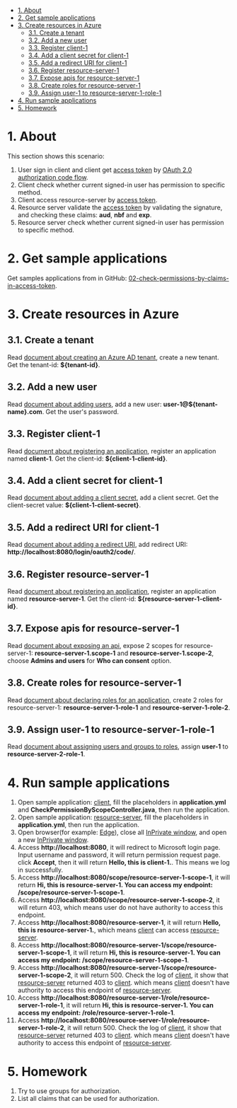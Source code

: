 - [1. About](#1-about)
- [2. Get sample applications](#2-get-sample-applications)
- [3. Create resources in Azure](#3-create-resources-in-azure)
    * [3.1. Create a tenant](#31-create-a-tenant)
    * [3.2. Add a new user](#32-add-a-new-user)
    * [3.3. Register client-1](#33-register-client-1)
    * [3.4. Add a client secret for client-1](#34-add-a-client-secret-for-client-1)
    * [3.5. Add a redirect URI for client-1](#35-add-a-redirect-uri-for-client-1)
    * [3.6. Register resource-server-1](#36-register-resource-server-1)
    * [3.7. Expose apis for resource-server-1](#37-expose-apis-for-resource-server-1)
    * [3.8. Create roles for resource-server-1](#38-create-roles-for-resource-server-1)
    * [3.9. Assign user-1 to resource-server-1-role-1](#39-assign-user-1-to-resource-server-1-role-1)
- [4. Run sample applications](#4-run-sample-applications)
- [5. Homework](#5-homework)







# 1. About

This section shows this scenario:
1. User sign in client and client get [access token] by [OAuth 2.0 authorization code flow].
2. Client check whether current signed-in user has permission to specific method.
3. Client access resource-server by [access token].
4. Resource server validate the [access token] by validating the signature, and checking these claims: **aud**, **nbf** and **exp**.
5. Resource server check whether current signed-in user has permission to specific method.

# 2. Get sample applications
Get samples applications from in GitHub: [02-check-permissions-by-claims-in-access-token].

# 3. Create resources in Azure

## 3.1. Create a tenant
Read [document about creating an Azure AD tenant], create a new tenant. Get the tenant-id: **${tenant-id}**.

## 3.2. Add a new user
Read [document about adding users], add a new user: **user-1@${tenant-name}.com**. Get the user's password.

## 3.3. Register client-1
Read [document about registering an application], register an application named **client-1**. Get the client-id: **${client-1-client-id}**.

## 3.4. Add a client secret for client-1
Read [document about adding a client secret], add a client secret. Get the client-secret value: **${client-1-client-secret}**.

## 3.5. Add a redirect URI for client-1
Read [document about adding a redirect URI], add redirect URI: **http://localhost:8080/login/oauth2/code/**.

## 3.6. Register resource-server-1
Read [document about registering an application], register an application named **resource-server-1**. Get the client-id: **${resource-server-1-client-id}**.

## 3.7. Expose apis for resource-server-1
Read [document about exposing an api], expose 2 scopes for resource-server-1: **resource-server-1.scope-1** and **resource-server-1.scope-2**, choose **Admins and users** for **Who can consent** option.

## 3.8. Create roles for resource-server-1
Read [document about declaring roles for an application], create 2 roles for resource-server-1: **resource-server-1-role-1** and **resource-server-1-role-2**.

## 3.9. Assign user-1 to resource-server-1-role-1
Read [document about assigning users and groups to roles], assign **user-1** to **resource-server-2-role-1**.

# 4. Run sample applications
1. Open sample application: [client], fill the placeholders in **application.yml** and **CheckPermissionByScopeController.java**, then run the application.
2. Open sample application: [resource-server], fill the placeholders in **application.yml**, then run the application.
3. Open browser(for example: [Edge]), close all [InPrivate window], and open a new [InPrivate window].
4. Access **http://localhost:8080**, it will redirect to Microsoft login page. Input username and password, it will return permission request page. click **Accept**, then it will return **Hello, this is client-1.**. This means we log in successfully.
5. Access **http://localhost:8080/scope/resource-server-1-scope-1**, it will return **Hi, this is resource-server-1. You can access my endpoint: /scope/resource-server-1-scope-1**.
6. Access **http://localhost:8080/scope/resource-server-1-scope-2**, it will return 403, which means user do not have authority to access this endpoint.
7. Access **http://localhost:8080/resource-server-1**, it will return **Hello, this is resource-server-1.**, which means [client] can access [resource-server].
8. Access **http://localhost:8080/resource-server-1/scope/resource-server-1-scope-1**, it will return **Hi, this is resource-server-1. You can access my endpoint: /scope/resource-server-1-scope-1**.
9. Access **http://localhost:8080/resource-server-1/scope/resource-server-1-scope-2**, it will return 500. Check the log of [client], it show that [resource-server] returned 403 to [client]. which means [client] doesn't have authority to access this endpoint of [resource-server].
10. Access **http://localhost:8080/resource-server-1/role/resource-server-1-role-1**, it will return **Hi, this is resource-server-1. You can access my endpoint: /role/resource-server-1-role-1**.
11. Access **http://localhost:8080/resource-server-1/role/resource-server-1-role-2**, it will return 500. Check the log of [client], it show that [resource-server] returned 403 to [client]. which means [client] doesn't have authority to access this endpoint of [resource-server].

# 5. Homework
1. Try to use groups for authorization.
2. List all claims that can be used for authorization.




[Azure Active Directory]: https://azure.microsoft.com/services/active-directory/
[OAuth2]: https://oauth.net/2/
[Spring Security]: https://spring.io/projects/spring-security
[OAuth 2.0 authorization code flow]: https://docs.microsoft.com/azure/active-directory/develop/v2-oauth2-auth-code-flow
[access token]: https://docs.microsoft.com/azure/active-directory/develop/access-tokens
[02-check-permissions-by-claims-in-access-token]: ../../../servlet/oauth2/02-check-permissions-by-claims-in-access-token
[document about creating an Azure AD tenant]: https://docs.microsoft.com/azure/active-directory/develop/quickstart-create-new-tenant#create-a-new-azure-ad-tenant
[document about registering an application]: https://docs.microsoft.com/azure/active-directory/develop/quickstart-register-app
[document about adding users]: https://docs.microsoft.com/azure/active-directory/fundamentals/add-users-azure-active-directory
[document about adding a client secret]: https://docs.microsoft.com/azure/active-directory/develop/quickstart-register-app#add-a-client-secret
[document about adding a redirect URI]: https://docs.microsoft.com/azure/active-directory/develop/quickstart-register-app#add-a-redirect-uri
[document about exposing an api]: https://docs.microsoft.com/azure/active-directory/develop/quickstart-configure-app-expose-web-apis
[document about configuring a client application to access a web API]: https://docs.microsoft.com/azure/active-directory/develop/quickstart-configure-app-access-web-apis
[document about assigning users and groups to roles]: https://docs.microsoft.com/azure/active-directory/develop/howto-add-app-roles-in-azure-ad-apps#assign-users-and-groups-to-roles
[document about declaring roles for an application]: https://docs.microsoft.com/azure/active-directory/develop/howto-add-app-roles-in-azure-ad-apps#declare-roles-for-an-application
[document about assigning users and groups to roles]: https://docs.microsoft.com/azure/active-directory/develop/howto-add-app-roles-in-azure-ad-apps#assign-users-and-groups-to-roles
[client]: ../../../servlet/oauth2/02-check-permissions-by-claims-in-access-token/client
[resource-server]: ../../../servlet/oauth2/02-check-permissions-by-claims-in-access-token/resource-server
[Edge]: https://www.microsoft.com/edge?r=1
[InPrivate window]: https://support.microsoft.com/microsoft-edge/browse-inprivate-in-microsoft-edge-cd2c9a48-0bc4-b98e-5e46-ac40c84e27e2

